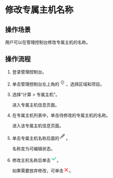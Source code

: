 # 修改专属主机名称<a name="deh_01_0018"></a>

## 操作场景<a name="section3231056202810"></a>

用户可以在管理控制台修改专属主机的名称。

## 操作流程<a name="section537104621190"></a>

1.  登录管理控制台。
2.  单击管理控制台左上角的![](figures/icon-region.png)，选择区域和项目。
3.  选择“计算 \> 专属主机”。

    进入专属主机信息页面。

4.  在专属主机列表中，单击待修改的专属主机的名称。

    进入该专属主机信息页面。

5.  单击专属主机名称后面的![](figures/icon-penned.png)。

    名称变为可编辑状态。

6.  修改主机名称后单击![](figures/icon-check.png)。

    如果需要放弃修改，可单击![](figures/icon-donotmodify.png)。


